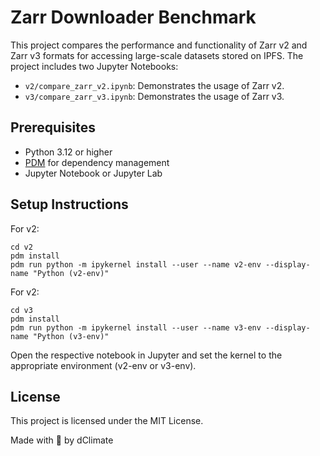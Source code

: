 # Zarr Downloader Benchmark

This project compares the performance and functionality of Zarr v2 and Zarr v3 formats for accessing large-scale datasets stored on IPFS. The project includes two Jupyter Notebooks:

- `v2/compare_zarr_v2.ipynb`: Demonstrates the usage of Zarr v2.
- `v3/compare_zarr_v3.ipynb`: Demonstrates the usage of Zarr v3.

## Prerequisites

- Python 3.12 or higher
- [PDM](https://pdm.fming.dev/) for dependency management
- Jupyter Notebook or Jupyter Lab

## Setup Instructions

For v2:
```
cd v2
pdm install
pdm run python -m ipykernel install --user --name v2-env --display-name "Python (v2-env)"
```

For v2:
```
cd v3
pdm install
pdm run python -m ipykernel install --user --name v3-env --display-name "Python (v3-env)"
```

Open the respective notebook in Jupyter and set the kernel to the appropriate environment (v2-env or v3-env).

## License
This project is licensed under the MIT License.

Made with 🩵 by dClimate
